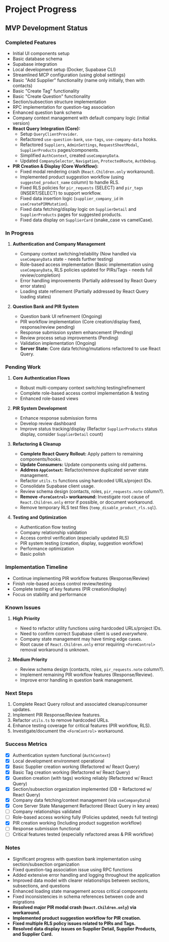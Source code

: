 # Project Progress

## MVP Development Status

### Completed Features
- Initial UI components setup
- Basic database schema
- Supabase integration
- Local development setup (Docker, Supabase CLI)
- Streamlined MCP configuration (using global settings)
- Basic "Add Supplier" functionality (name only initially, then with contacts)
- Basic "Create Tag" functionality
- Basic "Create Question" functionality
- Section/subsection structure implementation
- RPC implementation for question-tag association
- Enhanced question bank schema
- Company context management with default company logic (initial version)
- **React Query Integration (Core):**
    - Setup `QueryClientProvider`.
    - Refactored `use-question-bank`, `use-tags`, `use-company-data` hooks.
    - Refactored `Suppliers`, `AdminSettings`, `RequestSheetModal`, `SupplierProducts` pages/components.
    - Simplified `AuthContext`, created `useCompanyData`.
    - Updated `CompanySelector`, `Navigation`, `ProtectedRoute`, `AuthDebug`.
- **PIR Creation & Display (Core Workflow):**
    - Fixed modal rendering crash (`React.Children.only` workaround).
    - Implemented product suggestion workflow (using `suggested_product_name` column) to handle RLS.
    - Fixed RLS policies for `pir_requests` (SELECT) and `pir_tags` (INSERT/SELECT) to support workflow.
    - Fixed data insertion logic (`supplier_company_id` in `useCreatePIRMutation`).
    - Fixed data fetching/display logic on `SupplierDetail` and `SupplierProducts` pages for suggested products.
    - Fixed data display on `SupplierCard` (snake_case vs camelCase).

### In Progress
1.  **Authentication and Company Management**
    *   Company context switching/reliability (Now handled via `useCompanyData` state - needs further testing)
    *   Role-based access implementation (Basic implementation using `useCompanyData`, RLS policies updated for PIRs/Tags - needs full review/completion)
    *   Error handling improvements (Partially addressed by React Query error states)
    *   Loading state refinement (Partially addressed by React Query loading states)

2.  **Question Bank and PIR System**
    *   Question bank UI refinement (Ongoing)
    *   PIR workflow implementation (Core creation/display fixed, response/review pending)
    *   Response submission system enhancement (Pending)
    *   Review process setup improvements (Pending)
    *   Validation implementation (Ongoing)
    *   **Server State:** Core data fetching/mutations refactored to use React Query.

### Pending Work
1.  **Core Authentication Flows**
    *   Robust multi-company context switching testing/refinement
    *   Complete role-based access control implementation & testing
    *   Enhanced role-based views

2.  **PIR System Development**
    *   Enhance response submission forms
    *   Develop review dashboard
    *   Improve status tracking/display (Refactor `SupplierProducts` status display, consider `SupplierDetail` count)

3.  **Refactoring & Cleanup**
    *   **Complete React Query Rollout:** Apply pattern to remaining components/hooks.
    *   **Update Consumers:** Update components using old patterns.
    *   **Address `AppContext`:** Refactor/remove duplicated server state management.
    *   Refactor `utils.ts` functions using hardcoded URLs/project IDs.
    *   Consolidate Supabase client usage.
    *   Review schema design (contacts, roles, `pir_requests.note` column?).
    *   **Remove `<FormControl>` workaround:** Investigate root cause of `React.Children.only` error if possible, or document workaround.
    *   Remove temporary RLS test files (`temp_disable_product_rls.sql`).

4.  **Testing and Optimization**
    *   Authentication flow testing
    *   Company relationship validation
    *   Access control verification (especially updated RLS)
    *   PIR system testing (creation, display, suggestion workflow)
    *   Performance optimization
    *   Basic polish

### Implementation Timeline
*   Continue implementing PIR workflow features (Response/Review)
*   Finish role-based access control review/testing
*   Complete testing of key features (PIR creation/display)
*   Focus on stability and performance

### Known Issues
1.  **High Priority**
    *   Need to refactor utility functions using hardcoded URLs/project IDs.
    *   Need to confirm correct Supabase client is used *everywhere*.
    *   Company state management may have timing edge cases.
    *   Root cause of `React.Children.only` error requiring `<FormControl>` removal workaround is unknown.

2.  **Medium Priority**
    *   Review schema design (contacts, roles, `pir_requests.note` column?).
    *   Implement remaining PIR workflow features (Response/Review).
    *   Improve error handling in question bank management.

### Next Steps
1.  Complete React Query rollout and associated cleanup/consumer updates.
2.  Implement PIR Response/Review features.
3.  Refactor `utils.ts` to remove hardcoded URLs.
4.  Enhance testing coverage for critical features (PIR workflow, RLS).
5.  Investigate/document the `<FormControl>` workaround.

### Success Metrics
- [x] Authentication system functional (`AuthContext`)
- [x] Local development environment operational
- [x] Basic Supplier creation working (Refactored w/ React Query)
- [x] Basic Tag creation working (Refactored w/ React Query)
- [x] Question creation (with tags) working reliably (Refactored w/ React Query)
- [x] Section/subsection organization implemented (DB + Refactored w/ React Query)
- [x] Company data fetching/context management (via `useCompanyData`)
- [x] Core Server State Management Refactored (React Query in key areas)
- [ ] Company relationships validated
- [ ] Role-based access working fully (Policies updated, needs full testing)
- [x] PIR creation working (Including product suggestion workflow)
- [ ] Response submission functional
- [ ] Critical features tested (especially refactored areas & PIR workflow)

### Notes
- Significant progress with question bank implementation using section/subsection organization
- Fixed question-tag association issue using RPC functions
- Added extensive error handling and logging throughout the application
- Improved data model with clearer relationships between sections, subsections, and questions
- Enhanced loading state management across critical components
- Fixed inconsistencies in schema references between code and migrations
- **Resolved major PIR modal crash (`React.Children.only`) via workaround.**
- **Implemented product suggestion workflow for PIR creation.**
- **Fixed multiple RLS policy issues related to PIRs and Tags.**
- **Resolved data display issues on Supplier Detail, Supplier Products, and Supplier Card.**
